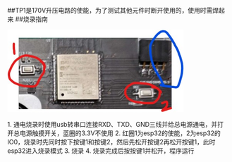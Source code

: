 ##TP1是170V升压电路的使能，为了测试其他元件时断开使用的，使用时需焊起来
##烧录指南
<p float="left">
  <img src="https://github.com/flashorsink/NIXIE_Clock-esp32-arduino/blob/main/NIXIEClock_version3.2/%E7%83%A7%E5%BD%95.jpg" width="400" />
</p>
1. 通电烧录时使用usb转串口连接RXD、TXD、GND三线并给总电源通电，并打开总电源触摸开关，蓝圈的3.3V不使用
2. 红圈1为esp32的使能，2为esp32的IO0，烧录时先同时按下按键1和按键2，然后先松开按键2再松开按键1，此时esp32进入烧录模式
3. 烧录
4. 烧录完成后按按键1并松开，程序运行

